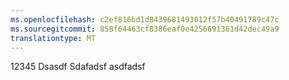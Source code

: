 ```yaml
---
ms.openlocfilehash: c2ef816bd1d8439681493012f57b40491789c47c
ms.sourcegitcommit: 858f64463cf8386eaf0e4256691361d42dec49a9
translationtype: MT
---
```

12345 Dsasdf Sdafadsf asdfadsf
